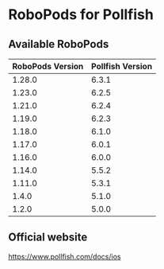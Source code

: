 # RoboPods for Pollfish

## Available RoboPods

| RoboPods Version | Pollfish Version |
|------------------|------------------|
| 1.28.0           | 6.3.1            |
| 1.23.0           | 6.2.5            |
| 1.21.0           | 6.2.4            |
| 1.19.0           | 6.2.3            |
| 1.18.0           | 6.1.0            |
| 1.17.0           | 6.0.1            |
| 1.16.0           | 6.0.0            |
| 1.14.0           | 5.5.2            |
| 1.11.0           | 5.3.1            |
| 1.4.0            | 5.1.0            |
| 1.2.0            | 5.0.0            |

## Official website
https://www.pollfish.com/docs/ios
